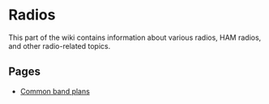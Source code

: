 # Radios

This part of the wiki contains information about various radios, HAM radios, and other radio-related topics.

## Pages

- [Common band plans](band-plans.md)